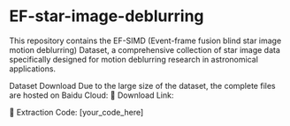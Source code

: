 # EF-star-image-deblurring
This repository contains the EF-SIMD (Event-frame fusion blind star image motion deblurring) Dataset, a comprehensive collection of star image data specifically designed for motion deblurring research in astronomical applications.

Dataset Download
Due to the large size of the dataset, the complete files are hosted on Baidu Cloud:
📁 Download Link:

🔑 Extraction Code: [your_code_here]
